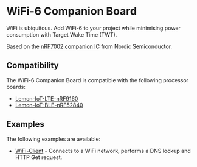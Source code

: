 # WiFi-6 Companion Board

WiFi is ubiquitous. Add WiFi-6 to your project while minimising power consumption with Target Wake Time (TWT). 

Based on the [nRF7002 companion IC](https://www.nordicsemi.com/Products/nRF7002) from Nordic Semiconductor.  

## Compatibility

The WiFi-6 Companion Board is compatible with the following processor boards:
* [Lemon-IoT-LTE-nRF9160](https://github.com/aaron-mohtar-co/Lemon-IoT-LTE-nRF9160)
* [Lemon-IoT-BLE-nRF52840](https://github.com/aaron-mohtar-co/Lemon-IoT-BLE-nRF52840)
  
## Examples

The following examples are available:

* [WiFi-Client](https://github.com/aaron-mohtar-co/Lemon-IoT-Accessories/tree/main/WiFi6-Board/Examples/wifi-client) - Connects to a WiFi network, performs a DNS lookup and HTTP Get request.
